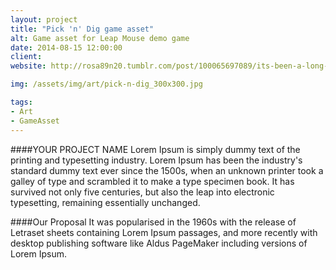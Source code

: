 ```yaml
---
layout: project
title: "Pick 'n' Dig game asset"
alt: Game asset for Leap Mouse demo game
date: 2014-08-15 12:00:00
client: 
website: http://rosa89n20.tumblr.com/post/100065697089/its-been-a-long-long-time-since-last-post-all

img: /assets/img/art/pick-n-dig_300x300.jpg

tags:
- Art
- GameAsset
---
```

####YOUR PROJECT NAME
Lorem Ipsum is simply dummy text of the printing and typesetting industry. Lorem Ipsum has been the industry's standard dummy text ever since the 1500s, when an unknown printer took a galley of type and scrambled it to make a type specimen book. It has survived not only five centuries, but also the leap into electronic typesetting, remaining essentially unchanged.

####Our Proposal
It was popularised in the 1960s with the release of Letraset sheets containing Lorem Ipsum passages, and more recently with desktop publishing software like Aldus PageMaker including versions of Lorem Ipsum.
